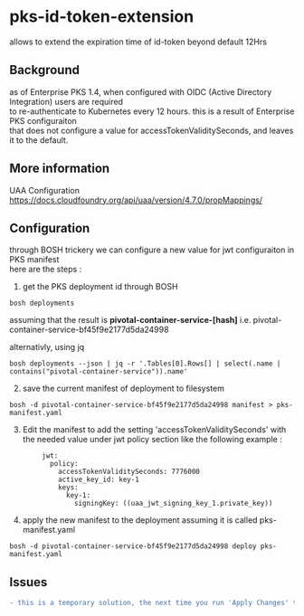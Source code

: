 # pks-id-token-extension
allows to extend the expiration time of id-token beyond default 12Hrs

## Background
as of Enterprise PKS 1.4, when configured with OIDC (Active Directory Integration) users are required \
to re-authenticate to Kubernetes every 12 hours. this is a result of Enterprise PKS configuraiton \
that does not configure a value for accessTokenValiditySeconds, and leaves it to the default.

## More information
UAA Configuration https://docs.cloudfoundry.org/api/uaa/version/4.7.0/propMappings/

## Configuration
through BOSH trickery we can configure a new value for jwt configuraiton in PKS manifest \
here are the steps :

1. get the PKS deployment id through BOSH
```
bosh deployments
```
assuming that the result is <b>pivotal-container-service-[hash]</b> i.e. pivotal-container-service-bf45f9e2177d5da24998

alternativly, using jq 
```
bosh deployments --json | jq -r '.Tables[0].Rows[] | select(.name | contains("pivotal-container-service")).name'
```

2. save the current manifest of deployment to filesystem
```
bosh -d pivotal-container-service-bf45f9e2177d5da24998 manifest > pks-manifest.yaml
```

3. Edit the manifest to add the setting 'accessTokenValiditySeconds' with the needed value under jwt policy section
like the following example :
```
        jwt:
          policy:
            accessTokenValiditySeconds: 7776000
            active_key_id: key-1
            keys:
              key-1:
                signingKey: ((uaa_jwt_signing_key_1.private_key))
```

4. apply the new manifest to the deployment
assuming it is called pks-manifest.yaml
```
bosh -d pivotal-container-service-bf45f9e2177d5da24998 deploy pks-manifest.yaml
```

## Issues
```diff
- this is a temporary solution, the next time you run 'Apply Changes' through Ops Manager it will be overriden with the default manifest.
```
